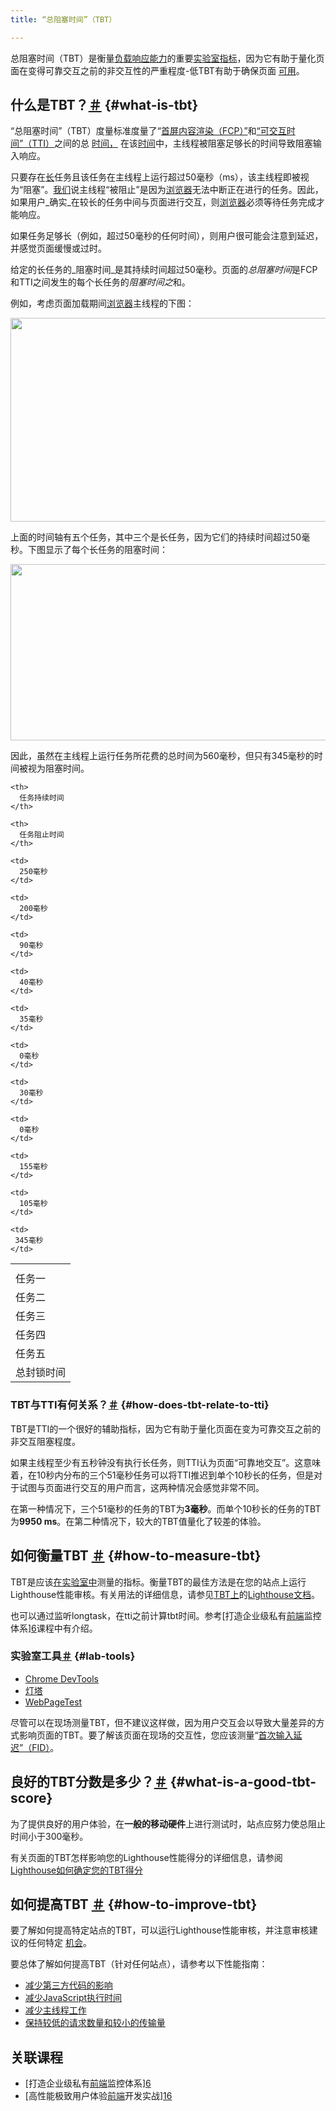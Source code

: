 ```yaml
---
title: “总阻塞时间”（TBT）

---
```

<div class="w-aside w-aside--note">
 总阻塞时间（TBT）是衡量<a href="https://web.dev/user-centric-performance-metrics/#types-of-metrics">负载响应能力</a>的重要<a href="https://web.dev/user-centric-performance-metrics/#in-the-lab">实验室指标</a>，因为它有助于量化页面在变得可靠交互之前的非交互性的严重程度-低TBT有助于确保页面 <a href="https://web.dev/user-centric-performance-metrics/#questions">可用</a>。
</div>

## 什么是TBT？<a class="w-headline-link" href="https://web.dev/tbt/#what-is-tbt" aria-hidden="true">＃</a> {#what-is-tbt}

“总阻塞时间”（TBT）度量标准度量了“[首屏内容渲染（FCP）”][1]和[“可交互时间”（TTI）][2]之间的总 [时间，][2] 在该[时间][2]中，主线程被阻塞足够长的时间导致阻塞输入响应。

只要存在[长][3]任务且该任务在主线程上运行超过50毫秒（ms），该主线程即被视为“阻塞”。[我们](https://www.w3cdoc.com)说主线程“被阻止”是因为[浏览器](https://www.w3cdoc.com)无法中断正在进行的任务。因此，如果用户_确实_在较长的任务中间与页面进行交互，则[浏览器](https://www.w3cdoc.com)必须等待任务完成才能响应。

如果任务足够长（例如，超过50毫秒的任何时间），则用户很可能会注意到延迟，并感觉页面缓慢或过时。

给定的长任务的_阻塞时间_是其持续时间超过50毫秒。页面的<em>总阻塞时间</em>是FCP和TTI之间发生的每个长任务的<em>阻塞时间之</em>和。

例如，考虑页面加载期间[浏览器](https://www.w3cdoc.com)主线程的下图：


  <img loading="lazy" width="1698" height="326" class="alignnone size-full wp-image-5919 shadow" src="https://haomou.oss-cn-beijing.aliyuncs.com/upload/2020/10/img_5f7930e3842d2.png" data-src="https://haomou.oss-cn-beijing.aliyuncs.com/upload/2020/10/img_5f7930e3842d2.png?x-oss-process=image/format,webp" alt="" srcset="https://haomou.oss-cn-beijing.aliyuncs.com/upload/2020/10/img_5f7930e3842d2.png?x-oss-process=image/format,webp 1698w, https://haomou.oss-cn-beijing.aliyuncs.com/upload/2020/10/img_5f7930e3842d2.png?x-oss-process=image/quality,q_50/resize,m_fill,w_300,h_58/format,webp 300w, https://haomou.oss-cn-beijing.aliyuncs.com/upload/2020/10/img_5f7930e3842d2.png?x-oss-process=image/quality,q_50/resize,m_fill,w_800,h_154/format,webp 800w, https://haomou.oss-cn-beijing.aliyuncs.com/upload/2020/10/img_5f7930e3842d2.png?x-oss-process=image/quality,q_50/resize,m_fill,w_768,h_147/format,webp 768w, https://haomou.oss-cn-beijing.aliyuncs.com/upload/2020/10/img_5f7930e3842d2.png?x-oss-process=image/quality,q_50/resize,m_fill,w_1536,h_295/format,webp 1536w" sizes="(max-width: 1698px) 100vw, 1698px" />

上面的时间轴有五个任务，其中三个是长任务，因为它们的持续时间超过50毫秒。下图显示了每个长任务的阻塞时间：


  <img loading="lazy" width="1662" height="282" class="alignnone size-full wp-image-5920 shadow" src="https://haomou.oss-cn-beijing.aliyuncs.com/upload/2020/10/img_5f7930f258964.png" data-src="https://haomou.oss-cn-beijing.aliyuncs.com/upload/2020/10/img_5f7930f258964.png?x-oss-process=image/format,webp" alt="" srcset="https://haomou.oss-cn-beijing.aliyuncs.com/upload/2020/10/img_5f7930f258964.png?x-oss-process=image/format,webp 1662w, https://haomou.oss-cn-beijing.aliyuncs.com/upload/2020/10/img_5f7930f258964.png?x-oss-process=image/quality,q_50/resize,m_fill,w_300,h_51/format,webp 300w, https://haomou.oss-cn-beijing.aliyuncs.com/upload/2020/10/img_5f7930f258964.png?x-oss-process=image/quality,q_50/resize,m_fill,w_800,h_136/format,webp 800w, https://haomou.oss-cn-beijing.aliyuncs.com/upload/2020/10/img_5f7930f258964.png?x-oss-process=image/quality,q_50/resize,m_fill,w_768,h_130/format,webp 768w, https://haomou.oss-cn-beijing.aliyuncs.com/upload/2020/10/img_5f7930f258964.png?x-oss-process=image/quality,q_50/resize,m_fill,w_1536,h_261/format,webp 1536w" sizes="(max-width: 1662px) 100vw, 1662px" />

因此，虽然在主线程上运行任务所花费的总时间为560毫秒，但只有345毫秒的时间被视为阻塞时间。

<table>
  <tr>
    <th>
    </th>

    <th>
      任务持续时间
    </th>
    
    <th>
      任务阻止时间
    </th>
  </tr>
  <tr>
    <td>
      任务一
    </td>

    <td>
      250毫秒
    </td>
    
    <td>
      200毫秒
    </td>
  </tr>
  <tr>
    <td>
      任务二
    </td>

    <td>
      90毫秒
    </td>
    
    <td>
      40毫秒
    </td>
  </tr>
  <tr>
    <td>
      任务三
    </td>

    <td>
      35毫秒
    </td>
    
    <td>
      0毫秒
    </td>
  </tr>
  <tr>
    <td>
      任务四
    </td>

    <td>
      30毫秒
    </td>
    
    <td>
      0毫秒
    </td>
  </tr>
  <tr>
    <td>
      任务五
    </td>

    <td>
      155毫秒
    </td>
    
    <td>
      105毫秒
    </td>
  </tr>
  <tr>
    <td colspan="2">
     总封锁时间
    </td>

    <td>
     345毫秒
    </td>
  </tr>
</table>

### TBT与TTI有何关系？<a class="w-headline-link" href="https://web.dev/tbt/#how-does-tbt-relate-to-tti" aria-hidden="true">＃</a> {#how-does-tbt-relate-to-tti}

TBT是TTI的一个很好的辅助指标，因为它有助于量化页面在变为可靠交互之前的非交互阻塞程度。

如果主线程至少有五秒钟没有执行长任务，则TTI认为页面“可靠地交互”。这意味着，在10秒内分布的三个51毫秒任务可以将TTI推迟到单个10秒长的任务，但是对于试图与页面进行交互的用户而言，这两种情况会感觉非常不同。

在第一种情况下，三个51毫秒的任务的TBT为**3毫秒**。而单个10秒长的任务的TBT为**9950 ms**。在第二种情况下，较大的TBT值量化了较差的体验。

## 如何衡量TBT <a class="w-headline-link" href="https://web.dev/tbt/#how-to-measure-tbt" aria-hidden="true">＃</a> {#how-to-measure-tbt}

TBT是应该[在实验室中][4]测量的指标。衡量TBT的最佳方法是在您的站点上运行Lighthouse性能审核。有关用法的详细信息，请参见[TBT上][5]的[Lighthouse文档][5]。

也可以通过监听longtask，在tti之前计算tbt时间。参考[打造企业级私有[前端](https://www.w3cdoc.com)监控体系][6]课程中有介绍。

### 实验室工具<a class="w-headline-link" href="https://web.dev/tbt/#lab-tools" aria-hidden="true">＃</a> {#lab-tools}

* [Chrome DevTools][7]
* [灯塔][8]
* [WebPageTest][9]

<div class="w-aside w-aside--note">
 尽管可以在现场测量TBT，但不建议这样做，因为用户交互会以导致大量差异的方式影响页面的TBT。要了解该页面在现场的交互性，您应该测量“<a href="https://web.dev/fid/">首次输入延迟”（FID）</a>。
</div>

## 良好的TBT分数是多少？<a class="w-headline-link" href="https://web.dev/tbt/#what-is-a-good-tbt-score" aria-hidden="true">＃</a> {#what-is-a-good-tbt-score}

为了提供良好的用户体验，在**一般的移动硬件**上进行测试时，站点应努力使总阻止时间小于300毫秒。

有关页面的TBT怎样影响您的Lighthouse性能得分的详细信息，请参阅[Lighthouse如何确定您的TBT得分][10]

## 如何提高TBT <a class="w-headline-link" href="https://web.dev/tbt/#how-to-improve-tbt" aria-hidden="true">＃</a> {#how-to-improve-tbt}

要了解如何提高特定站点的TBT，可以运行Lighthouse性能审核，并注意审核建议的任何特定 [机会][11]。

要总体了解如何提高TBT（针对任何站点），请参考以下性能指南：

* [减少第三方代码的影响][12]
* [减少JavaScript执行时间][13]
* [减少主线程工作][14]
* [保持较低的请求数量和较小的传输量][15]

## 关联课程

* [打造企业级私有[前端](https://www.w3cdoc.com)监控体系][6]
* [高性能极致用户体验[前端](https://www.w3cdoc.com)开发实战][16]

 [1]: https://web.dev/fcp/
 [2]: https://web.dev/tti/
 [3]: https://web.dev/custom-metrics/#long-tasks-api
 [4]: https://web.dev/user-centric-performance-metrics/#in-the-lab
 [5]: https://web.dev/lighthouse-total-blocking-time
 [6]: https://www.f2e123.com/fed-regain/5744.html
 [7]: https://developers.google.com/web/tools/chrome-devtools/
 [8]: https://developers.google.com/web/tools/lighthouse/
 [9]: https://www.webpagetest.org/
 [10]: https://web.dev/lighthouse-total-blocking-time/#how-lighthouse-determines-your-tbt-score
 [11]: https://web.dev/lighthouse-performance/#opportunities
 [12]: https://web.dev/third-party-summary/
 [13]: https://web.dev/bootup-time/
 [14]: https://web.dev/mainthread-work-breakdown/
 [15]: https://web.dev/resource-summary/
 [16]: https://www.f2e123.com/fed-regain/2390.html
